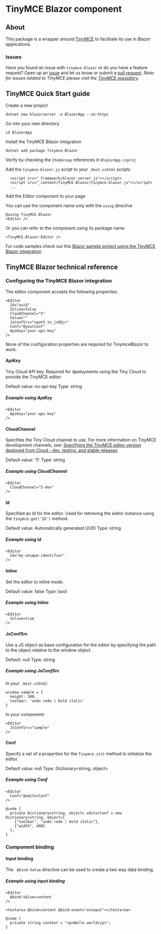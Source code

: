 # TinyMCE Blazor component

## About

This package is a wrapper around [TinyMCE](https://github.com/tinymce/tinymce) to facilitate its use in Blazor applications.

### Issues

Have you found an issue with `tinymce-blazor` or do you have a feature request? Open up an [issue](https://github.com/tinymce/tinymce-blazor/issues) and let us know or submit a [pull request](https://github.com/tinymce/tinymce-blazor/pulls). *Note: for issues related to TinyMCE please visit the [TinyMCE repository](https://github.com/tinymce/tinymce).*

## TinyMCE Quick Start guide

Create a new project

`dotnet new blazorserver -o BlazorApp --no-https`

Go into your new directory

`cd BlazorApp`

Install the TinyMCE Blazor integration

`dotnet add package Tinymce.Blazor`

Verify by checking the `ItemGroup` references in `BlazorApp.csproj`

Add the `tinymce-blazor.js` script to your `_Host.cshtml` scripts

```
  <script src="_framework/blazor.server.js"></script>
  <script src="_content/TinyMCE.Blazor/tinymce-blazor.js"></script>
  ...
```

Add the Editor component to your page

You can use the component name only with the `using` directive

```
@using TinyMCE.Blazor
<Editor />
```

Or you can refer to the component using its package name
```
<TinyMCE.Blazor.Editor />
```

For code samples check out this [Blazor sample project using the TinyMCE Blazor integration](https://github.com/jscasca/tinymce-blazor-sample)

## TinyMCE Blazor technical reference

### Configuring the TinyMCE Blazor integration

The editor component accepts the following properties:

```
<Editor
  Id="uuid"
  Inline=false
  CloudChannel="5"
  Value=""
  JsConfSrc="<path_to_jsObj>"
  Conf="@yourConf"
  ApiKey="your-api-key"
/>
```

None of the configuration properties are required for TinymceBlazor to work.

#### ApiKey

Tiny Cloud API key. Required for dpeloyments using the Tiny Cloud to provide the TinyMCE editor.

Default value: no-api-key
Type: string

##### Example using ApiKey
```
<Editor
  ApiKey="your-api-key"
/>
```

#### CloudChannel

Specifies the Tiny Cloud channel to use. For more information on TinyMCE development channels, see: [Specifying the TinyMCE editor version deployed from Cloud - dev, testing, and stable releases](https://www.tiny.cloud/docs/cloud-deployment-guide/editor-plugin-version/#devtestingandstablereleases)

Default value: '5'
Type: string

##### Example using CloudChannel
```
<Editor
  CloudChannel="5-dev"
/>
```

#### Id

Specified an Id for the editor. Used for retireving the editor instance using the `tinymce.get('ID')` method.

Default value: Automatically generated UUID
Type: string

##### Example using Id
```
<Editor
  Id="my-unique-identifier"
/>
```

#### Inline

Set the editor to inline mode.

Default value: false
Type: bool

##### Example using Inline
```
<Editor
  Inline=true
/>
```

#### JsConfSrc

Use a JS object as base configuration for the editor by specifying the path to the object relative to the window object.

Default: null
Type: string

##### Example using JsConfSrc

In your `_Host.cshtml`:
```
window.sample = {
  height: 300,
  toolbar: 'undo redo | bold italic'
}
```
In your component:
```
<Editor
  JsConfSrc="sample"
/>
```

#### Conf

Specify a set of a properties for the `Tinymce.init` method to initialize the editor.

Default value: null
Type: Dictionary<string, object>

##### Example using Conf
```
<Editor
  Conf="@editorConf"
/>

@code {
  private Dictionary<string. object> editorConf = new Dictionary<string, object>{
    {"toolbar", "undo redo | bold italic"},
    {"width", 400}
  };
}
```

### Component binding

#### Input binding

The ` @bind-Value` directive can be used to create a two way data binding.

##### Example using input binding

```
<Editor
  @bind-Value=content
/>

<textarea @bind=content @bind:event="oninput"></textarea>

@code {
  private string content = "<p>Hello world</p>";
}
```
